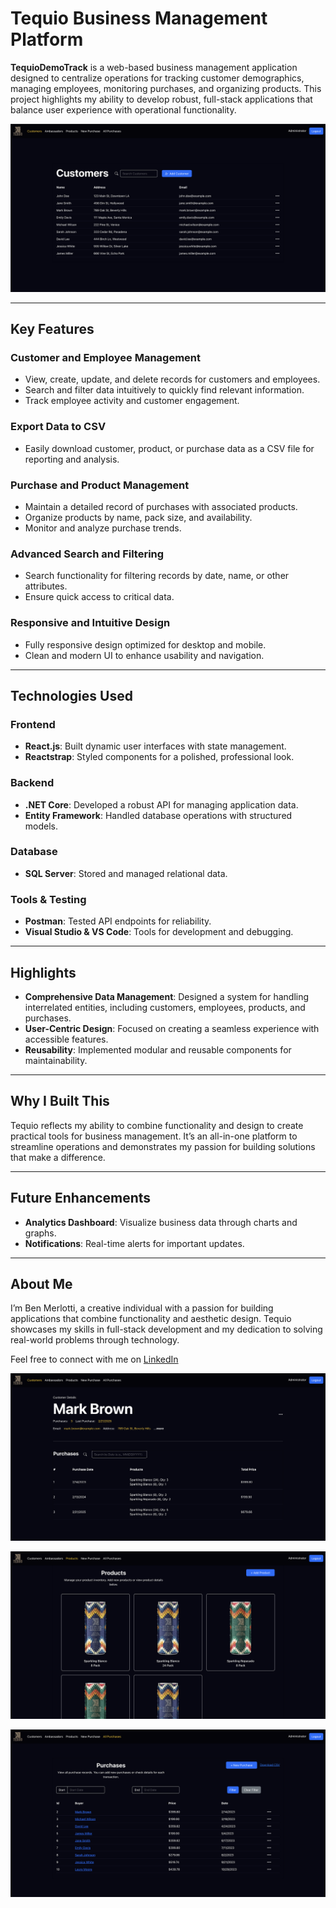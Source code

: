# Tequio Business Management Platform

**TequioDemoTrack** is a web-based business management application designed to centralize operations for tracking customer demographics, managing employees, monitoring purchases, and organizing products. This project highlights my ability to develop robust, full-stack applications that balance user experience with operational functionality.

![Screenshot of the application](client/public/customers_ss.png)

---

## Key Features

### **Customer and Employee Management**
- View, create, update, and delete records for customers and employees.
- Search and filter data intuitively to quickly find relevant information.
- Track employee activity and customer engagement.

### **Export Data to CSV**
- Easily download customer, product, or purchase data as a CSV file for reporting and analysis.

### **Purchase and Product Management**
- Maintain a detailed record of purchases with associated products.
- Organize products by name, pack size, and availability.
- Monitor and analyze purchase trends.

### **Advanced Search and Filtering**
- Search functionality for filtering records by date, name, or other attributes.
- Ensure quick access to critical data.

### **Responsive and Intuitive Design**
- Fully responsive design optimized for desktop and mobile.
- Clean and modern UI to enhance usability and navigation.

---

## Technologies Used 

### **Frontend**
- **React.js**: Built dynamic user interfaces with state management.
- **Reactstrap**: Styled components for a polished, professional look.

### **Backend**
- **.NET Core**: Developed a robust API for managing application data.
- **Entity Framework**: Handled database operations with structured models.

### **Database**
- **SQL Server**: Stored and managed relational data.

### **Tools & Testing**
- **Postman**: Tested API endpoints for reliability.
- **Visual Studio & VS Code**: Tools for development and debugging.

---

## Highlights

- **Comprehensive Data Management**: Designed a system for handling interrelated entities, including customers, employees, products, and purchases.
- **User-Centric Design**: Focused on creating a seamless experience with accessible features.
- **Reusability**: Implemented modular and reusable components for maintainability.

---

## Why I Built This

Tequio reflects my ability to combine functionality and design to create practical tools for business management. It’s an all-in-one platform to streamline operations and demonstrates my passion for building solutions that make a difference.

---

## Future Enhancements

- **Analytics Dashboard**: Visualize business data through charts and graphs.
- **Notifications**: Real-time alerts for important updates.

---

## About Me

I’m Ben Merlotti, a creative individual with a passion for building applications that combine functionality and aesthetic design. Tequio showcases my skills in full-stack development and my dedication to solving real-world problems through technology.

Feel free to connect with me on [LinkedIn](https://www.linkedin.com/in/benmerlotti/)

![Screenshot of the application](client/public/customer_ss.png)

![Screenshot of the application](client/public/product_ss.png)

![Screenshot of the application](client/public/purchases_ss.png)
